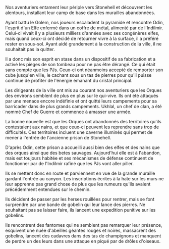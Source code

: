Nos aventuriers entament leur périple vers Stonehell et découvrent les
alentours, installant leur camp de base dans les murailles abandonnées.

Ayant battu le Golem, nos joueurs escaladent la pyramide et rencontre Odin,
l'esprit d'un Elfe enfermé dans un coffre de métal, alimenté par de l'Indilmir.
Celui-ci vivait il y a plusieurs milliers d'années avec ses congénères elfes,
mais quand ceux-ci ont décidé de retourner vivre à la surface, il a préféré
rester en sous-sol. Ayant aidé grandement à la construction de la ville, il ne
souhaitait pas la quitter.

Il a donc mis son esprit en stase dans un dispositif de sa fabrication et
a activé les pièges de son tombeau pour ne pas être dérangé. Ce qui était sans
compte que les PJs. Ceux-ci ont néanmoins accepté de remporter son cube jusqu'en
ville, le cachant sous un tas de pierres pour qu'il puisse continue de profiter
de l'énergie émanant du cristal principal.

Les dirigeants de la ville ont mis au courant nos aventuriers que les Orques des
environs semblent de plus en plus sur le qui-vive. Ils ont été attaqués par une
menace encore indéfinie et ont quitté leurs campements pour sa barricader dans
de plus grands campements. Ukhlal, un chef de clan, a été nommé Chef de Guerre
et commence à amasser une armée.

La bonne nouvelle est que les Orques ont abandonnés des territoires qu'ils
contestaient aux nains, et que ceux-ci peuvent les reprendre sans trop de
difficultés. Ces territoires incluent une caverne illuminés qui permet de mener
à l'entrée de l'ancienne prison de Stonehell.

D'après Odin, cette prison a accueilli aussi bien des elfes et des nains que des
orques ainsi que des betes sauvages. Aujourd'hui elle est à l'abandon, mais est
toujours habitée et ses mécanismes de défense continuent de fonctionner par de
l'Indilmir rafiné que les PJs vont aller piller.

Ils se mettent donc en route et parviennent en vue de la grande muraille gardant
l'entrée au canyon. Les inscriptions écrites à la hate sur les murs ne leur
apprenne pas grand chose de plus que les rumeurs qu'ils avaient précédemment
entendues sur le chemin.

Ils décident de passer par les herses rouillées pour rentrer, mais se font
surprendre par une bande de gobelin qui leur lance des pierres. Ne souhaitant
pas se laisser faire, ils lancent une expedition punitive sur les gobelins.

Ils rencontrent des fantomes qui ne semblent pas remarquer leur présence,
esquivent une nuée d'abeilles géantes rouges et noires, massacrent des gobelins,
lancent des cadavres dans des tas de champignons et manquent de perdre un des
leurs dans une attaque en piqué par de drôles d'oiseaux.
